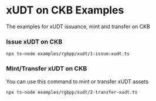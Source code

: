 # xUDT on CKB Examples

The examples for xUDT issuance, mint and transfer on CKB

### Issue xUDT on CKB

```shell
npx ts-node examples/rgbpp/xudt/1-issue-xudt.ts 
```

### Mint/Transfer xUDT on CKB

You can use this command to mint or transfer xUDT assets

```shell
npx ts-node examples/rgbpp/xudt/2-transfer-xudt.ts 
```

